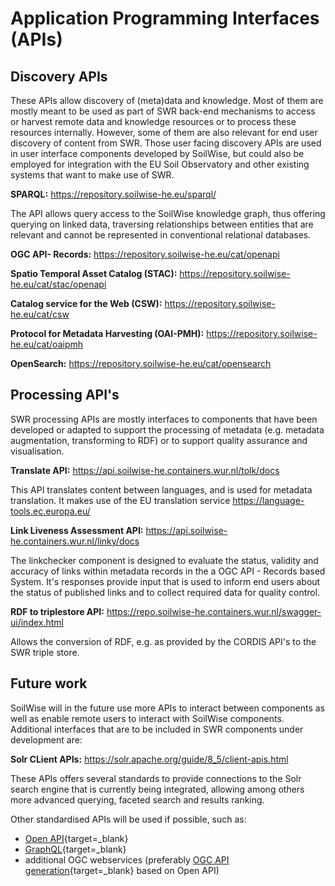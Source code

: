 # Application Programming Interfaces (APIs)

## Discovery APIs

These APIs allow discovery of (meta)data and knowledge. Most of them are mostly meant to be used as part of SWR back-end mechanisms to access or harvest remote data and knowledge resources or to process these resources internally. However, some of them are also relevant for end user discovery of content from SWR. Those user facing discovery APIs are used in user interface components developed by SoilWise, but could also be employed for integration with the EU Soil Observatory and other existing systems that want to make use of SWR.

**SPARQL:** <https://repository.soilwise-he.eu/sparql/>

The API allows query access to the SoilWise knowledge graph, thus offering querying on linked data, traversing relationships between entities that are relevant and cannot be represented in conventional relational databases.

**OGC API- Records:** <https://repository.soilwise-he.eu/cat/openapi>

**Spatio Temporal Asset Catalog (STAC):** <https://repository.soilwise-he.eu/cat/stac/openapi>

**Catalog service for the Web (CSW):** <https://repository.soilwise-he.eu/cat/csw>

**Protocol for Metadata Harvesting (OAI-PMH):** <https://repository.soilwise-he.eu/cat/oaipmh>

**OpenSearch:** <https://repository.soilwise-he.eu/cat/opensearch>


## Processing API's

SWR processing APIs are mostly interfaces to components that have been developed or adapted to support the processing of metadata (e.g. metadata augmentation, transforming to RDF) or to support quality assurance and visualisation.  

**Translate API:** <https://api.soilwise-he.containers.wur.nl/tolk/docs>

This API translates content between languages, and is used for metadata translation. It makes use of the EU translation service <https://language-tools.ec.europa.eu/>

**Link Liveness Assessment API:** <https://api.soilwise-he.containers.wur.nl/linky/docs>

The linkchecker component is designed to evaluate the status, validity and accuracy of links within metadata records in the a OGC API - Records based System. It's responses provide input that is used to inform end users about the status of published links and to collect required data for quality control.

**RDF to triplestore API:** <https://repo.soilwise-he.containers.wur.nl/swagger-ui/index.html>

Allows the conversion of RDF, e.g. as provided by the CORDIS API's to the SWR triple store.

## Future work

SoilWise will in the future use more APIs to interact between components as well as enable remote users to interact with SoilWise components. Additional interfaces that are to be included in SWR components under development are:

**Solr CLient APIs:** <https://solr.apache.org/guide/8_5/client-apis.html>

These APIs offers several standards to provide connections to the Solr search engine that is currently being integrated, allowing among others more advanced querying, faceted search and results ranking.  

Other standardised APIs will be used if possible, such as:

- [Open API](https://www.openapis.org/){target=_blank}
- [GraphQL](https://graphql.com){target=_blank}
- additional OGC webservices (preferably [OGC API generation](https://ogcapi.ogc.org/){target=_blank} based on Open API)

